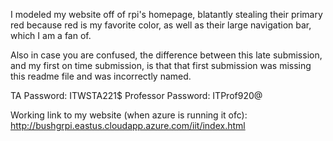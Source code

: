 
I modeled my website off of rpi's homepage, blatantly stealing their primary red because red is my favorite color, as well as their large navigation bar, which I am a fan of.

Also in case you are confused, the difference between this late submission, and my first on time submission, is that that first submission was missing this readme file and was incorrectly named.

TA Password: ITWSTA221$
Professor Password: ITProf920@

Working link to my website (when azure is running it ofc):
http://bushgrpi.eastus.cloudapp.azure.com/iit/index.html
